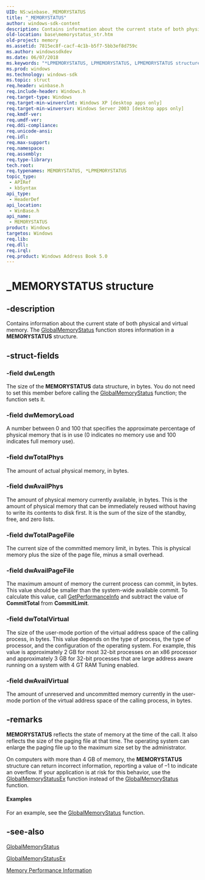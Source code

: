 ```yaml
---
UID: NS:winbase._MEMORYSTATUS
title: "_MEMORYSTATUS"
author: windows-sdk-content
description: Contains information about the current state of both physical and virtual memory.
old-location: base\memorystatus_str.htm
old-project: memory
ms.assetid: 7815ec8f-cacf-4c1b-b5f7-5bb3ef8d759c
ms.author: windowssdkdev
ms.date: 06/07/2018
ms.keywords: "*LPMEMORYSTATUS, LPMEMORYSTATUS, LPMEMORYSTATUS structure pointer, MEMORYSTATUS, MEMORYSTATUS structure, _MEMORYSTATUS, _win32_memorystatus_str, base.memorystatus_str, winbase/LPMEMORYSTATUS, winbase/_MEMORYSTATUS"
ms.prod: windows
ms.technology: windows-sdk
ms.topic: struct
req.header: winbase.h
req.include-header: Windows.h
req.target-type: Windows
req.target-min-winverclnt: Windows XP [desktop apps only]
req.target-min-winversvr: Windows Server 2003 [desktop apps only]
req.kmdf-ver: 
req.umdf-ver: 
req.ddi-compliance: 
req.unicode-ansi: 
req.idl: 
req.max-support: 
req.namespace: 
req.assembly: 
req.type-library: 
tech.root: 
req.typenames: MEMORYSTATUS, *LPMEMORYSTATUS
topic_type:
 - APIRef
 - kbSyntax
api_type:
 - HeaderDef
api_location:
 - WinBase.h
api_name:
 - MEMORYSTATUS
product: Windows
targetos: Windows
req.lib: 
req.dll: 
req.irql: 
req.product: Windows Address Book 5.0
---
```


# _MEMORYSTATUS structure


## -description


Contains information about the current state of both physical and virtual memory. The 
<a href="https://msdn.microsoft.com/473e4172-b57a-4fc6-9bb2-e916ac3c9a2f">GlobalMemoryStatus</a> function stores information in a 
<b>MEMORYSTATUS</b> structure.


## -struct-fields




### -field dwLength

The size of the 
<b>MEMORYSTATUS</b> data structure, in bytes. You do not need to set this member before calling the 
<a href="https://msdn.microsoft.com/473e4172-b57a-4fc6-9bb2-e916ac3c9a2f">GlobalMemoryStatus</a> function; the function sets it.


### -field dwMemoryLoad

A number between 0 and 100 that specifies the approximate percentage of physical memory that is in use (0 indicates no memory use and 100 indicates full memory use). 



					


### -field dwTotalPhys

The amount of actual physical memory, in bytes.


### -field dwAvailPhys

The amount of physical memory currently available, in bytes. This is the amount of physical memory that can be immediately reused without having to write its contents to disk first. It is the sum of the size of the standby, free, and zero lists.


### -field dwTotalPageFile

The current size of the committed memory limit, in bytes. This is physical memory plus the size of the page file, minus a small overhead.


### -field dwAvailPageFile

The maximum amount of memory the current process can commit, in bytes. This value should be smaller than the system-wide available commit. To calculate this value, call <a href="https://msdn.microsoft.com/21655278-49da-4e63-a4f9-0ee9f6179f4a">GetPerformanceInfo</a> and subtract the value of <b>CommitTotal</b> from <b>CommitLimit</b>.


### -field dwTotalVirtual

The size of the user-mode portion of the virtual address space of the calling process, in bytes. This value depends on the type of process, the type of processor, and the configuration of the operating system. For example, this value is approximately 2 GB for most 32-bit processes on an x86 processor and approximately 3 GB for 32-bit processes that are large address aware running on a system with 4 GT RAM Tuning enabled.


### -field dwAvailVirtual

The amount of unreserved and uncommitted memory currently in the user-mode portion of the virtual address space of the calling process, in bytes.


## -remarks



<b>MEMORYSTATUS</b> reflects the state of memory at the time of the call. It also reflects the size of the paging file at that time. The operating system can enlarge the paging file up to the maximum size set by the administrator.

On computers with more than 4 GB of memory, the 
<b>MEMORYSTATUS</b> structure can return incorrect information, reporting a value of –1 to indicate an overflow. If your application is at risk for this behavior, use the 
<a href="https://msdn.microsoft.com/bdcee13f-85be-4b9d-b108-3c5ea616dfbb">GlobalMemoryStatusEx</a> function instead of the 
<a href="https://msdn.microsoft.com/473e4172-b57a-4fc6-9bb2-e916ac3c9a2f">GlobalMemoryStatus</a> function.


#### Examples

For an example, see the 
<a href="https://msdn.microsoft.com/473e4172-b57a-4fc6-9bb2-e916ac3c9a2f">GlobalMemoryStatus</a> function.

<div class="code"></div>



## -see-also




<a href="https://msdn.microsoft.com/473e4172-b57a-4fc6-9bb2-e916ac3c9a2f">GlobalMemoryStatus</a>



<a href="https://msdn.microsoft.com/bdcee13f-85be-4b9d-b108-3c5ea616dfbb">GlobalMemoryStatusEx</a>



<a href="https://msdn.microsoft.com/b27ca747-8fd2-4267-9979-4e2e14a5a19f">Memory Performance Information</a>
 

 

